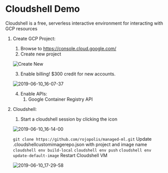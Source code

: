 # Cloudshell Demo
Cloudshell is a free, serverless interactive environment for interacting with GCP resources

1.  Create GCP Project:
    1.  Browse to https://console.cloud.google.com/
    2.  Create new project 
   
    ![Create New](https://user-images.githubusercontent.com/39421615/59232516-922a1780-8b99-11e9-9645-8a4b73328432.png)
   
    3.  Enable billing! $300 credit for new accounts.

    ![2019-06-10_16-07-37](https://user-images.githubusercontent.com/39421615/59232595-e92fec80-8b99-11e9-9bda-bcdc23d4b980.png)

    4. Enable APIs:
       1. Google Container Registry API

2. Cloudshell:
   1. Start a cloudshell session by clicking the icon
   
   ![2019-06-10_16-14-00](https://user-images.githubusercontent.com/39421615/59232808-c6ea9e80-8b9a-11e9-8636-73561461ff01.png)

   `git clone https://github.com/rojopolis/managed-ml.git`
   Update .cloudshellcustomimagerepo.json with project and image name
   `cloudshell env build-local` 
   `cloudshell env push`
   `cloudshell env update-default-image`
   Restart Cloudshell VM

   ![2019-06-10_17-29-58](https://user-images.githubusercontent.com/39421615/59235335-775da000-8ba5-11e9-80a1-0d445e904020.png)
